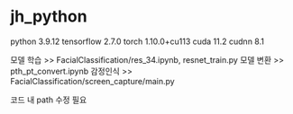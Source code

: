 # jh_python
python 3.9.12
tensorflow 2.7.0
torch 1.10.0+cu113
cuda 11.2
cudnn 8.1

모델 학습 >> FacialClassification/res_34.ipynb, resnet_train.py
모델 변환 >> pth_pt_convert.ipynb
감정인식 >> FacialClassification/screen_capture/main.py

코드 내 path 수정 필요
